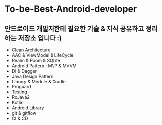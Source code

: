 # To-be-Best-Android-developer

## 안드로이드 개발자한테 필요한 기술 & 지식 공유하고 정리하는 저장소 입니다 :)


- Clean Architecture
- AAC & ViewModel & LifeCycle
- Realm & Room & SQLite
- Android Pattern : MVP & MVVM
- DI & Dagger​
- Java Design Pattern 
- Library & Module & Gradle
- Proguard
- Testing
- RxJava2
- Kotlin
- Android Library
- git & gitflow
- CI & CD
